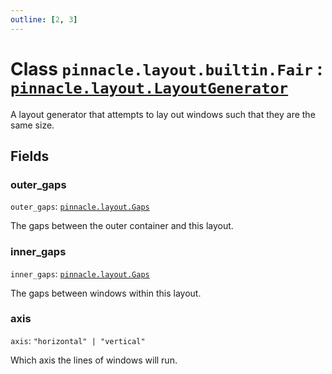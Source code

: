 ```yaml
---
outline: [2, 3]
---
```


# Class `pinnacle.layout.builtin.Fair` : <code><a href="/lua-reference/0.1.0-beta.1/classes/pinnacle.layout.LayoutGenerator">pinnacle.layout.LayoutGenerator</a></code>


A layout generator that attempts to lay out windows such that they are the same size.

## Fields

### outer_gaps

`outer_gaps`: <code><a href="/lua-reference/0.1.0-beta.1/aliases/pinnacle.layout.Gaps">pinnacle.layout.Gaps</a></code>

The gaps between the outer container and this layout.

### inner_gaps

`inner_gaps`: <code><a href="/lua-reference/0.1.0-beta.1/aliases/pinnacle.layout.Gaps">pinnacle.layout.Gaps</a></code>

The gaps between windows within this layout.

### axis

`axis`: <code>"horizontal" | "vertical"</code>

Which axis the lines of windows will run.



